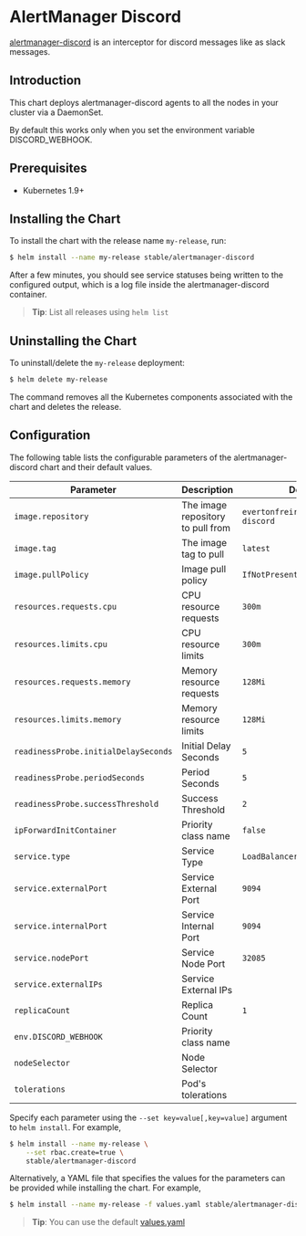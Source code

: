 # AlertManager Discord

[alertmanager-discord](https://github.com/EvertonFreire/alertmanager-discord) is an interceptor for discord messages like as slack messages.

## Introduction

This chart deploys alertmanager-discord agents to all the nodes in your cluster via a DaemonSet.

By default this works only when you set the environment variable DISCORD_WEBHOOK.

## Prerequisites

- Kubernetes 1.9+

## Installing the Chart

To install the chart with the release name `my-release`, run:

```bash
$ helm install --name my-release stable/alertmanager-discord
```

After a few minutes, you should see service statuses being written to the configured output, which is a log file inside the alertmanager-discord container.

> **Tip**: List all releases using `helm list`

## Uninstalling the Chart

To uninstall/delete the `my-release` deployment:

```bash
$ helm delete my-release
```

The command removes all the Kubernetes components associated with the chart and deletes the release.

## Configuration

The following table lists the configurable parameters of the alertmanager-discord chart and their default values.

| Parameter                           | Description                                                                                                                                                                                           | Default                             |
| ----------------------------------- | --------------------------------------------------------- | ----------------------------------- |
| `image.repository`                  | The image repository to pull from                         | `evertonfreire/alertmanager-discord`|
| `image.tag`                         | The image tag to pull                                     | `latest`                            |
| `image.pullPolicy`                  | Image pull policy                                         | `IfNotPresent`                      |
| `resources.requests.cpu`            | CPU resource requests                                     | `300m`                              |
| `resources.limits.cpu`              | CPU resource limits                                       | `300m`                              |
| `resources.requests.memory`         | Memory resource requests                                  | `128Mi`                             |
| `resources.limits.memory`           | Memory resource limits                                    | `128Mi`                             |
| `readinessProbe.initialDelaySeconds`| Initial Delay Seconds                                     | `5`                                 |
| `readinessProbe.periodSeconds`      | Period Seconds                                            | `5`                                 |
| `readinessProbe.successThreshold`   | Success Threshold                                         | `2`                                 |
| `ipForwardInitContainer`            | Priority class name                                       | `false`                             |
| `service.type`                      | Service Type                                              | `LoadBalancer`                      |
| `service.externalPort`              | Service External Port                                     | `9094`                              |
| `service.internalPort`              | Service Internal Port                                     | `9094`                              |
| `service.nodePort`                  | Service Node Port                                         | `32085`                             |
| `service.externalIPs`               | Service External IPs                                      |                                     |
| `replicaCount`                      | Replica Count                                             | `1`                                 |
| `env.DISCORD_WEBHOOK`               | Priority class name                                       |                                     |
| `nodeSelector`                      | Node Selector                                             |                                     |
| `tolerations`                       | Pod's tolerations                                         |                                     |

Specify each parameter using the `--set key=value[,key=value]` argument to `helm install`. For example,

```bash
$ helm install --name my-release \
    --set rbac.create=true \
    stable/alertmanager-discord
```

Alternatively, a YAML file that specifies the values for the parameters can be provided while installing the chart. For example,

```bash
$ helm install --name my-release -f values.yaml stable/alertmanager-discord
```

> **Tip**: You can use the default [values.yaml](values.yaml)
